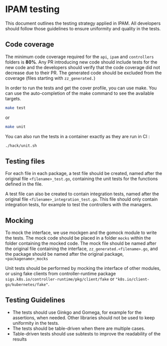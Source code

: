# IPAM testing

This document outlines the testing strategy applied in IPAM. All developers
should follow those guidelines to ensure uniformity and quality in the tests.

## Code coverage

The minimum code coverage required for the `api`, `ipam` and `controllers`
folders is **80%**. Any PR introducing new code should include tests for the new
code and the developers should verify that the code coverage did not decrease
due to their PR. The generated code should be excluded from the coverage (files
starting with `zz_generated.`)

In order to run the tests and get the cover profile, you can use make. You can
use the auto-completion of the make command to see the available targets.

```sh
make test
```

or

```sh
make unit
```

You can also run the tests in a container exactly as they are run in CI :

```sh
./hack/unit.sh
```

## Testing files

For each file in each package, a test file should be created, named after the
original file `<filename>_test.go`, containing the unit tests for the functions
defined in the file.

A test file can also be created to contain integration tests, named after the
original file `<filename>_integration_test.go`. This file should only contain
integration tests, for example to test the controllers with the managers.

## Mocking

To mock the interface, we use mockgen and the gomock module to write the tests.
The mock code should be placed in a folder `mocks` within the folder containing
the mocked code. The mock file should be named after the original file
containing the interface, `zz_generated.<filename>.go`, and the package
should be named after the original package, `<packagename>_mocks`

Unit tests should be performed by mocking the interface of other modules, or
using fake clients from controller-runtime package
`sigs.k8s.io/controller-runtime/pkg/client/fake` or
`"k8s.io/client-go/kubernetes/fake"`.

## Testing Guidelines

* The tests should use Ginkgo and Gomega, for example for the assertions, when
  needed. Other libraries should not be used to keep uniformity in the tests.
* The tests should be table-driven when there are multiple cases.
* Table-driven tests should use subtests to improve the readability of the
  results
